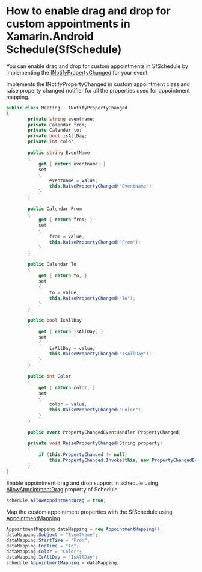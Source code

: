 # How to enable drag and drop for custom appointments in Xamarin.Android Schedule(SfSchedule)

You can enable drag and drop for custom appointments in SfSchedule by implementing the [INotifyPropertyChanged](https://docs.microsoft.com/en-us/dotnet/api/system.componentmodel.inotifypropertychanged?view=netframework-4.8) for your event.

Implements the INotifyPropertyChanged in custom appointment class and raise property changed notifier for all the properties used for appointment mapping.  

``` c#
public class Meeting : INotifyPropertyChanged
{
        private string eventname;
        private Calendar from;
        private Calendar to;
        private bool isAllDay;
        private int color;
 
        public string EventName
        {
            get { return eventname; }
            set
            {
                eventname = value;
                this.RaisePropertyChanged("EventName");
            }
        }
 
        public Calendar From
        {
            get { return from; }
            set
            {
                from = value;
                this.RaisePropertyChanged("From");
            }
        }
 
        public Calendar To
        {
            get { return to; }
            set
            {
                to = value;
                this.RaisePropertyChanged("To");
            }
        }
 
        public bool IsAllDay
        {
            get { return isAllDay; }
            set
            {
                isAllDay = value;
                this.RaisePropertyChanged("IsAllDay");
            }
        }
 
        public int Color
        {
            get { return color; }
            set
            {
                color = value;
                this.RaisePropertyChanged("Color");
            }
        }
 
        public event PropertyChangedEventHandler PropertyChanged;
 
        private void RaisePropertyChanged(String property)
        {
            if (this.PropertyChanged != null)
                this.PropertyChanged.Invoke(this, new PropertyChangedEventArgs(property));
        }  
}
```
Enable appointment drag and drop support in schedule using [AllowAppointmentDrag](https://help.syncfusion.com/cr/cref_files/xamarin-android/Syncfusion.SfSchedule.Android~Com.Syncfusion.Schedule.SfSchedule~AllowAppointmentDrag.html?_ga=2.114993991.1589356100.1583125428-1204678185.1570168583) property of Schedule.
``` c#
schedule.AllowAppointmentDrag = true;
```
Map the custom appointment properties with the SfSchedule using [AppointmentMapping](https://help.syncfusion.com/cr/xamarin-android/Syncfusion.SfSchedule.Android~Com.Syncfusion.Schedule.AppointmentMapping.html).
``` c#
AppointmentMapping dataMapping = new AppointmentMapping();
dataMapping.Subject = "EventName";
dataMapping.StartTime = "From";
dataMapping.EndTime = "To";
dataMapping.Color = "Color";
dataMapping.IsAllDay = "IsAllDay";
schedule.AppointmentMapping = dataMapping;
```

